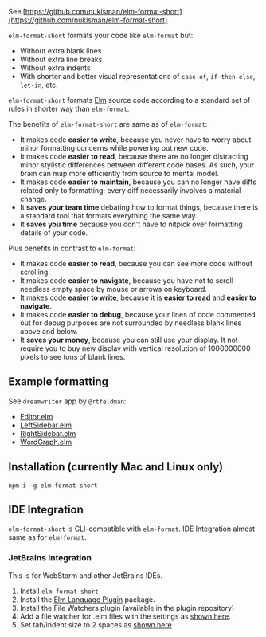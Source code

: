 
See [https://github.com/nukisman/elm-format-short](https://github.com/nukisman/elm-format-short)

`elm-format-short` formats your code like `elm-format` but: 
* Without extra blank lines
* Without extra line breaks
* Without extra indents
* With shorter and better visual representations of `case-of`, `if-then-else`, `let-in`, etc. 
    
`elm-format-short` formats [Elm](http://elm-lang.org) source code according to a standard set of rules in shorter way than `elm-format`.

The benefits of `elm-format-short` are same as of `elm-format`:
 - It makes code **easier to write**, because you never have to worry about minor formatting concerns while powering out new code.
 - It makes code **easier to read**, because there are no longer distracting minor stylistic differences between different code bases. As such, your brain can map more efficiently from source to mental model.
 - It makes code **easier to maintain**, because you can no longer have diffs related only to formatting; every diff necessarily involves a material change.
 - It **saves your team time** debating how to format things, because there is a standard tool that formats everything the same way.
 - It **saves you time** because you don't have to nitpick over formatting details of your code.

Plus benefits in contrast to `elm-format`:
 - It makes code **easier to read**, because you can see more code without scrolling.
 - It makes code **easier to navigate**, because you have not to scroll needless empty space by mouse or arrows on keyboard.
 - It makes code **easier to write**, because it is **easier to read** and **easier to navigate**.
 - It makes code **easier to debug**, because your lines of code commented out for debug purposes are not surrounded by needless blank lines above and below.
 - It **saves your money**, because you can still use your display. It not require you to buy new display with vertical resolution of 1000000000 pixels to see tons of blank lines.

## Example formatting

See `dreamwriter` app by `@rtfeldman`:
 - [Editor.elm](https://github.com/nukisman/elm-format-short/blob/master/tests/test-files/good/rtfeldman/dreamwriter/Editor.elm)
 - [LeftSidebar.elm](https://github.com/nukisman/elm-format-short/blob/master/tests/test-files/good/rtfeldman/dreamwriter/LeftSidebar.elm)
 - [RightSidebar.elm](https://github.com/nukisman/elm-format-short/blob/master/tests/test-files/good/rtfeldman/dreamwriter/RightSidebar.elm)
 - [WordGraph.elm](https://github.com/nukisman/elm-format-short/blob/master/tests/test-files/good/rtfeldman/dreamwriter/WordGraph.elm)  

## Installation (currently Mac and Linux only) 

`npm i -g elm-format-short`  

## IDE Integration

`elm-format-short` is CLI-compatible with `elm-format`. IDE Integration almost same as for `elm-format`.

### JetBrains Integration

This is for WebStorm and other JetBrains IDEs.

1. Install `elm-format-short`
1. Install the [Elm Language Plugin](https://durkiewicz.github.io/elm-plugin/) package.
1. Install the File Watchers plugin (available in the plugin repository)
1. Add a file watcher for .elm files with the settings as [shown here](https://github.com/nukisman/elm-format-short/blob/master/img/JetBrains%20setup.png).
1. Set tab/indent size to 2 spaces as [shown here](https://github.com/nukisman/elm-format-short/blob/master/img/JetBrains%20setup%20tabsize.png)

 
